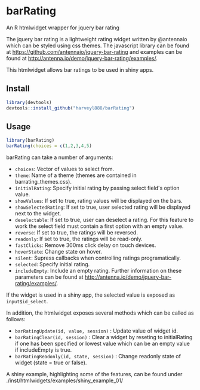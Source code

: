 # barRating
An R htmlwidget wrapper for jquery bar rating

The jquery bar rating is a lightweight rating widget written by @antennaio which can be styled using css themes.  The javascript library can be found at https://github.com/antennaio/jquery-bar-rating and examples can be found at http://antenna.io/demo/jquery-bar-rating/examples/.


This htmlwidget allows bar ratings to be used in shiny apps.

## Install

```r
library(devtools)
devtools::install_github("harveyl888/barRating")
```

## Usage
```r
library(barRating)
barRating(choices = c(1,2,3,4,5)
```

barRating can take a number of arguments:
-   `choices`: Vector of values to select from.
-   `theme`: Name of a theme (themes are contained in barrating_themes.css).
-   `initialRating`: Specify initial rating by passing select field's option value.
-   `showValues`: If set to true, rating values will be displayed on the bars.
-   `showSelectedRating`: If set to true, user selected rating will be displayed next to the widget.
-   `deselectable`: If set to true, user can deselect a rating. For this feature to work the select field must contain a first option with an empty value.
-   `reverse`: If set to true, the ratings will be reversed.
-   `readonly`: If set to true, the ratings will be read-only.
-   `fastClicks`: Remove 300ms click delay on touch devices.
-   `hoverState`: Change state on hover.
-   `silent`: Supress callbacks when controlling ratings programatically.
-   `selected`: Specify initial rating.
-   `includeEmpty`: Include an empty rating.
Further information on these parameters can be found at http://antenna.io/demo/jquery-bar-rating/examples/.

If the widget is used in a shiny app, the selected value is exposed as `input$id_select`.

In addition, the htmlwidget exposes several methods which can be called as follows:

-   `barRatingUpdate(id, value, session)` : Update value of widget id.
-   `barRatingClear(id, session)` : Clear a widget by reseting to initialRating if one has been specified or lowest value which can be an empty value if includeEmpty is true.
-   `barRatingReadonly(id, state, session)` : Change readonly state of widget (state = true or false).

A shiny example, highlighting some of the features, can be found under ./inst/htmlwidgets/examples/shiny_example_01/
